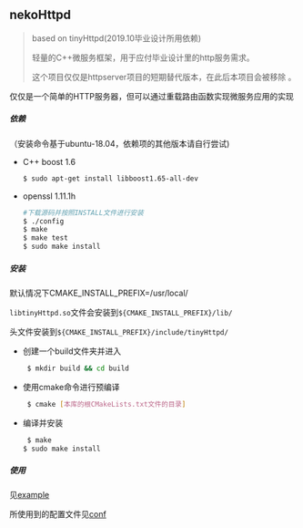 ## nekoHttpd

> based on tinyHttpd(2019.10毕业设计所用依赖)
>
> 轻量的C++微服务框架，用于应付毕业设计里的http服务需求。
>
> 这个项目仅仅是httpserver项目的短期替代版本，在此后本项目会被移除 。

仅仅是一个简单的HTTP服务器，但可以通过重载路由函数实现微服务应用的实现
##### 依赖

（安装命令基于ubuntu-18.04，依赖项的其他版本请自行尝试)

- C++ boost 1.6

  ```bash
  $ sudo apt-get install libboost1.65-all-dev
  ```

- openssl 1.11.1h

    ```bash
  #下载源码并按照INSTALL文件进行安装
  $ ./config
  $ make 
  $ make test
  $ sudo make install
  ```
##### 安装

默认情况下CMAKE_INSTALL_PREFIX=/usr/local/

`libtinyHttpd.so`文件会安装到`${CMAKE_INSTALL_PREFIX}/lib/`

头文件安装到`${CMAKE_INSTALL_PREFIX}/include/tinyHttpd/`

 - 创建一个build文件夹并进入
   ```bash
	$ mkdir build && cd build
   ```
 - 使用cmake命令进行预编译
   ```bash
	$ cmake [本库的根CMakeLists.txt文件的目录]
   ```
 - 编译并安装
   ```bash
	$ make
   $ sudo make install
   ```

##### 使用
见[example](./example)

所使用到的配置文件见[conf](./conf)
